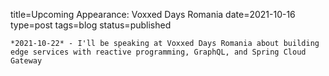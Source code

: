 
title=Upcoming Appearance: Voxxed Days Romania
date=2021-10-16
type=post
tags=blog
status=published
~~~~~~
*2021-10-22* - I'll be speaking at Voxxed Days Romania about building edge services with reactive programming, GraphQL, and Spring Cloud Gateway
            